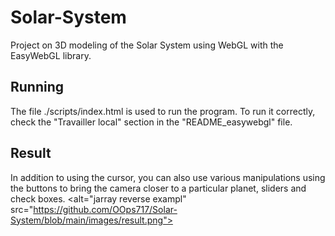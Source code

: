 # Solar-System
Project on 3D modeling of the Solar System using WebGL with the EasyWebGL library. 

## Running
The file ./scripts/index.html is used to run the program. To run it correctly, check the "Travailler local" section in the "README_easywebgl" file.

## Result
In addition to using the cursor, you can also use various manipulations using the buttons to bring the camera closer to a particular planet, sliders and check boxes.
<alt="jarray reverse exampl" src="https://github.com/OOps717/Solar-System/blob/main/images/result.png">
